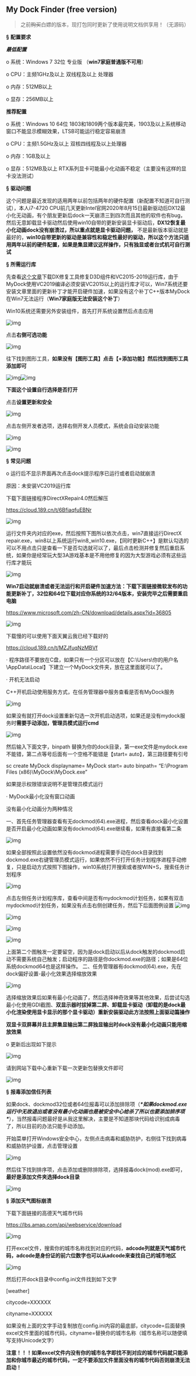 ## **My Dock Finder (free version)**

> 之前~~购买~~白嫖的版本，现打包同时更新了使用说明文档供享用！（无源码）

**§** **配置要求**

***最低配置***

o 系统：Windows 7 32位 专业版 （**win7家庭普通版不可用**）

o CPU：主频1GHz及以上 双线程及以上 处理器

o 内存：512MB以上

o 显存：256MB以上

**推荐配置**

o 系统：Windows 10 64位 1803和1809两个版本最完美，1903及以上系统移动窗口不能显示模糊效果，LTSB可能运行稳定容易崩溃

o CPU：主频1.5GHz及以上 双核四线程及以上处理器

o 内存：1GB及以上

o 显存：512MB及以上 RTX系列显卡可能最小化动画不稳定（主要没有这样的显卡没法测试）

**§** **驱动问题**

这个问题是最近发现的适用两年以前包括两年的硬件配置（新配置不知道可自行测试），本人i7-4720 CPU前几天更新Intel官网2020年8月15日最新驱动后DX12最小化无动画，有个朋友更新后dock一天崩溃三到四次而且其他的软件也有bug，然后无意卸载显卡驱动然后使用win10自带的更新安装显卡驱动后，**DX12恢复最小化动画dock没有崩溃过，所以重点就是显卡驱动问题，** 不是最新版本驱动就是最好的，**win10自带更新的驱动是兼容性和稳定性最好的驱动，所以这个方法只适用两年以前的硬件配置，如果是集显建议这样操作，只有独显或者台式机可自行测试**

**§** **所需运行库**

先查看[这个文章](#wechat_redirect)下载DX修复工具修复D3D组件和VC2015-2019运行库，由于MyDock使用VC2019编译必须安装VC2015以上的运行库才可以，Win7系统还要安装文章里面的更新补丁才能开启硬件加速，如果没有这个补丁C++版本MyDock在Win7无法运行（**Win7家庭版无法安装这个补丁**）

Win10系统还需要另外安装组件，首先打开系统设置然后点击应用

![img](https://s2.loli.net/2022/06/21/5uZBFzyTYNngA24.jpg) 

点击**右侧可选功能**

![img](https://s2.loli.net/2022/06/21/SRXEWs6FB7MJ92O.jpg) 

往下找到图形工具，**如果没有【图形工具】点击【+添加功能】然后找到图形工具添加即可**

![img](https://s2.loli.net/2022/06/21/GXLmqHain14dIDO.jpg)![img](https://s2.loli.net/2022/06/21/Zkq2jfVIMoynri5.jpg) 

**下面这个设置自行选择是否打开**

点击**设置更新和安全**

![img](https://s2.loli.net/2022/06/21/WJL5qmeDRPsvOrj.jpg) 

点击左侧开发者选项，选择右侧开发人员模式，系统会自动安装功能

![img](https://s2.loli.net/2022/06/21/c68YJlCsvzTIrk2.jpg) 

![img](https://s2.loli.net/2022/06/21/ZxoWi6EAjMISPlb.jpg) 

**§** **常见问题**

o 运行后不显示界面再次点击dock提示程序已运行或者启动就崩溃

原因：未安装VC2019运行库

下载下面链接程序DirectXRepair4.0然后解压

https://cloud.189.cn/t/6BfiaqfuEBNr

![img](https://s2.loli.net/2022/06/21/rxjL5a9cv7GpBFb.jpg) 

运行文件夹内对应的exe，然后按照下图所以依次点击，win7直接运行DirectX repair.exe，win8以上系统运行win8_win10.exe，【同时更新C++】是默认勾选的可以不用点击只是查看一下是否勾选就可以了，最后点击检测并修复然后重启系统，如果你是经常玩大型3A游戏基本是不用他修复的因为大型游戏必须有这些运行库才能玩

![img](https://s2.loli.net/2022/06/21/KekosX5EnJyfpNO.jpg)

**Win7启动就崩溃或者无法运行和开启硬件加速方法：下载下面链接微软发布的功能更新补丁，32位和64位下载对应你系统的32/64版本，安装完毕之后需要重启电脑**

https://www.microsoft.com/zh-CN/download/details.aspx?id=36805

![img](https://s2.loli.net/2022/06/21/3o4HuQypfA5W8zT.jpg) 

下载慢的可以使用下面天翼云我已经下载好的

https://cloud.189.cn/t/MZJfuqNzMBVf

· 程序路径不要放在C盘，如果只有一个分区可以放在【C:\Users\你的用户名\AppData\Local】下建立一个MyDock文件夹，放在这里面就可以了。

· 开机无法启动

C++开机启动使用服务方式，在任务管理器中服务查看是否有MyDock服务

![img](https://s2.loli.net/2022/06/21/951BvzrLxIjqMpK.jpg) 

如果没有就打开dock设置重新勾选一次开机启动选项，如果还是没有mydock服务时**需要手动添加，管理员模式运行cmd**

![img](https://s2.loli.net/2022/06/21/TZain3mCUOVwDlH.jpg) 

然后输入下面文字，binpath 替换为你的dock目录，第一exe文件是mydock.exe不能错，第二点等号后面有一个空格不能错是【start= auto】，第三路径要有引号

sc create MyDock displayname= MyDock start= auto binpath= “E:\Program Files (x86)\MyDock\MyDock.exe”

如果提示权限错误说明不是管理员模式运行

· MyDock最小化没有窗口动画

没有最小化动画分为两种情况

一、首先任务管理器查看有无dockmod(64).exe进程，然后查看dock最小化设置是否开启最小化动画如果没有dockmod(64).exe继续看，如果有直接看第二条

![img](https://s2.loli.net/2022/06/21/SKJpNR1hmzjWsZV.jpg) 

如果全部按照此设置依然没有dockmod进程需要手动在dock目录找到dockmod.exe右键管理员模式运行，如果依然不行打开任务计划程序进程手动修复，只是启动方式按照下图操作，win10系统打开搜索或者按WIN+S，搜索任务计划程序

![img](https://s2.loli.net/2022/06/21/GowCy9vRgQFD6n2.jpg) 

点击左侧任务计划程序库，查看中间是否有mydockmod计划任务，如果有双击mydockmod计划任务，如果没有点击右侧创建任务，然后下后面图例设置
![img](https://s2.loli.net/2022/06/21/sulTFGve1D8SQzM.jpg)

![img](https://s2.loli.net/2022/06/21/VNGEAjdr3XtqnBL.jpg) 

![img](https://s2.loli.net/2022/06/21/vUupakes1g9TomH.jpg) 

![img](https://s2.loli.net/2022/06/21/5xNdbkT6RqgVOf9.jpg) 

上面第二个图触发一定要留空，因为是dock启动以后从dock触发的dockmod启动不需要系统自己触发；启动程序的路径是你dockmod.exe的路径；如果是64位系统dockmod64也是这样操作。
二、任务管理器有dockmod(64).exe，先在dock偏好设置-最小化效果选择缩放效果

![img](https://s2.loli.net/2022/06/21/3THcpRtzmKrExDb.jpg) 

选择缩放效果后如果有最小化动画了，然后选择神奇效果等其他效果，后尝试勾选最小化使用GDI截图、**双显示器时拔掉第二屏、卸载显卡驱动（卸载的是dock最小化渲染使用显卡显示的那个显卡驱动）重新安装驱动此方法按照上面驱动篇操作**

**双显卡双屏幕并且主屏集显输出第二屏独显输出时dock没有最小化动画只能用缩放效果**

o 更新后出现如下提示

![img](https://s2.loli.net/2022/06/21/kld4MWzj25wIKrA.jpg) 

请到网站下载中心重新下载一次更新包替换文件即可

![img](https://s2.loli.net/2022/06/21/TdlsCcGoqQjKvfA.png) 

**§** **报毒添加信任列表**

如果dock、dockmod32位或者64位报毒可以添加排除项（***\*如果dockmod.exe运行中无故退出或者没有最小化动画也是被安全中心给杀了所以也要添加排序项\****），当然报毒问题最好是从我这里解决，主要是不知道那块代码给识别成病毒了，所以目前的办法只能手动添加。

开始菜单打开Windows安全中心，左侧点击病毒和威胁防护，右侧往下找到病毒和威胁防护设置，点击管理设置

![img](https://s2.loli.net/2022/06/21/ZmgFEULd2wsxIoV.jpg) 

然后往下找到排序项，点击添加或删除排除项，选择报毒dock(mod).exe即可，**最好是添加文件夹选择dock目录**

![img](https://s2.loli.net/2022/06/21/lAeHxBDLzXmfE24.jpg) 

**§** **添加天气图标崩溃**

下载下面链接的高德天气城市代码

https://lbs.amap.com/api/webservice/download

![img](https://s2.loli.net/2022/06/21/gERDfOHP9KkYpQu.jpg) 

打开excel文件，搜索你的城市名称找到对应的代码，**adcode列就是天气城市代码，adcode是身份证的前六位数字也可以从adcode来查找自己的城市地区**

![img](https://s2.loli.net/2022/06/21/ATP1kjJ59dwmhVl.jpg) 

然后打开dock目录中config.ini文件找到如下文字

[weather]

citycode=XXXXXX

cityname=XXXXXX

如果没有上面的文字手动复制放在config.ini内容的最底部，citycode=后面替换excel文件里面的城市代码，cityname=替换你的城市名称（城市名称可以随便填写支持Unicode文字）

**注意！！！如果excel文件内没有你的城市名字即找不到对应的城市代码就只能添加和你城市最近的城市代码，一定不要添加文件里面没有的城市代码否则崩溃无法启动！**

 
